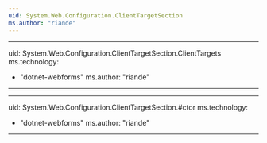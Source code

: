 ```yaml
---
uid: System.Web.Configuration.ClientTargetSection
ms.author: "riande"
---
```


---
uid: System.Web.Configuration.ClientTargetSection.ClientTargets
ms.technology: 
  - "dotnet-webforms"
ms.author: "riande"
---

---
uid: System.Web.Configuration.ClientTargetSection.#ctor
ms.technology: 
  - "dotnet-webforms"
ms.author: "riande"
---
